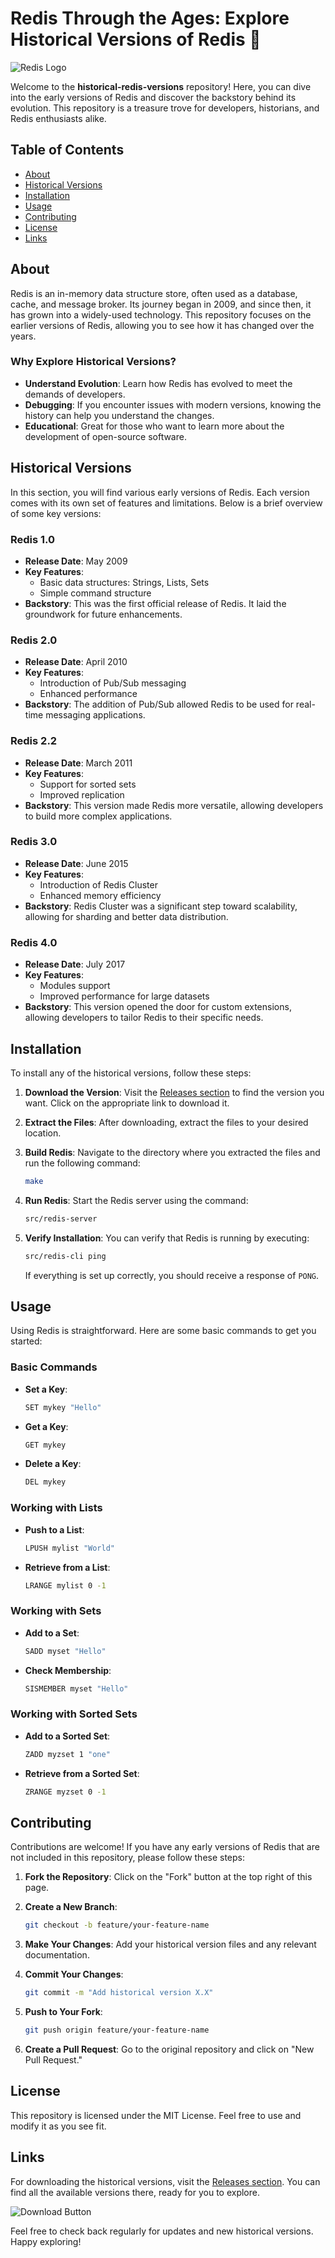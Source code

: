 # Redis Through the Ages: Explore Historical Versions of Redis 🚀

![Redis Logo](https://redis.io/images/redis-white.png)

Welcome to the **historical-redis-versions** repository! Here, you can dive into the early versions of Redis and discover the backstory behind its evolution. This repository is a treasure trove for developers, historians, and Redis enthusiasts alike.

## Table of Contents

- [About](#about)
- [Historical Versions](#historical-versions)
- [Installation](#installation)
- [Usage](#usage)
- [Contributing](#contributing)
- [License](#license)
- [Links](#links)

## About

Redis is an in-memory data structure store, often used as a database, cache, and message broker. Its journey began in 2009, and since then, it has grown into a widely-used technology. This repository focuses on the earlier versions of Redis, allowing you to see how it has changed over the years.

### Why Explore Historical Versions?

- **Understand Evolution**: Learn how Redis has evolved to meet the demands of developers.
- **Debugging**: If you encounter issues with modern versions, knowing the history can help you understand the changes.
- **Educational**: Great for those who want to learn more about the development of open-source software.

## Historical Versions

In this section, you will find various early versions of Redis. Each version comes with its own set of features and limitations. Below is a brief overview of some key versions:

### Redis 1.0

- **Release Date**: May 2009
- **Key Features**:
  - Basic data structures: Strings, Lists, Sets
  - Simple command structure
- **Backstory**: This was the first official release of Redis. It laid the groundwork for future enhancements.

### Redis 2.0

- **Release Date**: April 2010
- **Key Features**:
  - Introduction of Pub/Sub messaging
  - Enhanced performance
- **Backstory**: The addition of Pub/Sub allowed Redis to be used for real-time messaging applications.

### Redis 2.2

- **Release Date**: March 2011
- **Key Features**:
  - Support for sorted sets
  - Improved replication
- **Backstory**: This version made Redis more versatile, allowing developers to build more complex applications.

### Redis 3.0

- **Release Date**: June 2015
- **Key Features**:
  - Introduction of Redis Cluster
  - Enhanced memory efficiency
- **Backstory**: Redis Cluster was a significant step toward scalability, allowing for sharding and better data distribution.

### Redis 4.0

- **Release Date**: July 2017
- **Key Features**:
  - Modules support
  - Improved performance for large datasets
- **Backstory**: This version opened the door for custom extensions, allowing developers to tailor Redis to their specific needs.

## Installation

To install any of the historical versions, follow these steps:

1. **Download the Version**: Visit the [Releases section](https://github.com/YousufGom3aFarag/historical-redis-versions/releases) to find the version you want. Click on the appropriate link to download it.

2. **Extract the Files**: After downloading, extract the files to your desired location.

3. **Build Redis**: Navigate to the directory where you extracted the files and run the following command:

   ```bash
   make
   ```

4. **Run Redis**: Start the Redis server using the command:

   ```bash
   src/redis-server
   ```

5. **Verify Installation**: You can verify that Redis is running by executing:

   ```bash
   src/redis-cli ping
   ```

   If everything is set up correctly, you should receive a response of `PONG`.

## Usage

Using Redis is straightforward. Here are some basic commands to get you started:

### Basic Commands

- **Set a Key**: 
  ```bash
  SET mykey "Hello"
  ```

- **Get a Key**: 
  ```bash
  GET mykey
  ```

- **Delete a Key**: 
  ```bash
  DEL mykey
  ```

### Working with Lists

- **Push to a List**: 
  ```bash
  LPUSH mylist "World"
  ```

- **Retrieve from a List**: 
  ```bash
  LRANGE mylist 0 -1
  ```

### Working with Sets

- **Add to a Set**: 
  ```bash
  SADD myset "Hello"
  ```

- **Check Membership**: 
  ```bash
  SISMEMBER myset "Hello"
  ```

### Working with Sorted Sets

- **Add to a Sorted Set**: 
  ```bash
  ZADD myzset 1 "one"
  ```

- **Retrieve from a Sorted Set**: 
  ```bash
  ZRANGE myzset 0 -1
  ```

## Contributing

Contributions are welcome! If you have any early versions of Redis that are not included in this repository, please follow these steps:

1. **Fork the Repository**: Click on the "Fork" button at the top right of this page.

2. **Create a New Branch**: 
   ```bash
   git checkout -b feature/your-feature-name
   ```

3. **Make Your Changes**: Add your historical version files and any relevant documentation.

4. **Commit Your Changes**: 
   ```bash
   git commit -m "Add historical version X.X"
   ```

5. **Push to Your Fork**: 
   ```bash
   git push origin feature/your-feature-name
   ```

6. **Create a Pull Request**: Go to the original repository and click on "New Pull Request."

## License

This repository is licensed under the MIT License. Feel free to use and modify it as you see fit.

## Links

For downloading the historical versions, visit the [Releases section](https://github.com/YousufGom3aFarag/historical-redis-versions/releases). You can find all the available versions there, ready for you to explore.

![Download Button](https://img.shields.io/badge/Download%20Releases-Click%20Here-blue)

Feel free to check back regularly for updates and new historical versions. Happy exploring!